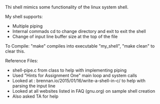 Thi shell mimics some functionality of the linux system shell. 

My shell supports: 
- Multiple piping
- Internal commads cd to change directory and exit to exit the shell
- Change of input line buffer size at the top of the file 


To Compile: 
"make" compiles into executable "my_shell", "make clean" to clear this. 

Reference Files: 
- shell-pipe.c from class to help with implementing piping 
- Used "Hints for Assignment One" main loop and system calls 
- Looked at : brennan.io/2015/01/16/write-a-shell-in-c/ to help with parsing the input line 
- Looked at all websites listed in FAQ (gnu.org) on sample shell creation 
- Also asked TA for help
